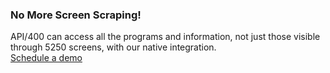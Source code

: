 ### No More Screen Scraping!

<div class="api400-carousel-text">
API/400 can access all the programs and information, not just those visible through 5250 screens, with our native integration.
</div>

<div markdown="1">
<div class="api400-schedule-button" markdown="1">
<a href="https://tekmonks.com/company/product-inquiries">Schedule a demo</a>
</div>
</div>